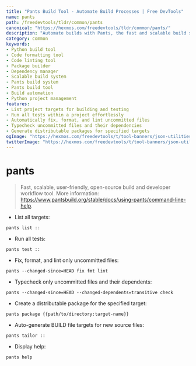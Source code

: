 ```yaml
---
title: "Pants Build Tool - Automate Build Processes | Free DevTools"
name: pants
path: /freedevtools/tldr/common/pants
canonical: "https://hexmos.com/freedevtools/tldr/common/pants/"
description: "Automate builds with Pants, the fast and scalable build system. Streamline development workflows, manage dependencies, and generate distributable packages. Free online tool, no registration required."
category: common
keywords:
- Python build tool
- Code formatting tool
- Code linting tool
- Package builder
- Dependency manager
- Scalable build system
- Pants build system
- Pants build tool
- Build automation
- Python project management
features:
- List project targets for building and testing
- Run all tests within a project effortlessly
- Automatically fix, format, and lint uncommitted files
- Typecheck uncommitted files and their dependencies
- Generate distributable packages for specified targets
ogImage: "https://hexmos.com/freedevtools/t/tool-banners/json-utilities-banner.png"
twitterImage: "https://hexmos.com/freedevtools/t/tool-banners/json-utilities-banner.png"
---
```


# pants

> Fast, scalable, user-friendly, open-source build and developer workflow tool.
> More information: <https://www.pantsbuild.org/stable/docs/using-pants/command-line-help>.

- List all targets:

`pants list ::`

- Run all tests:

`pants test ::`

- Fix, format, and lint only uncommitted files:

`pants --changed-since=HEAD fix fmt lint`

- Typecheck only uncommitted files and their dependents:

`pants --changed-since=HEAD --changed-dependents=transitive check`

- Create a distributable package for the specified target:

`pants package {{path/to/directory:target-name}}`

- Auto-generate BUILD file targets for new source files:

`pants tailor ::`

- Display help:

`pants help`

